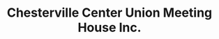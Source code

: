 ---
layout: repo
title: "Chesterville Center Union Meeting House Inc."
id: 2546
permalink: repos/2546/
---